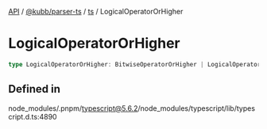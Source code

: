 [API](../../../../../packages.md) / [@kubb/parser-ts](../../../index.md) / [ts](../index.md) / LogicalOperatorOrHigher

# LogicalOperatorOrHigher

```ts
type LogicalOperatorOrHigher: BitwiseOperatorOrHigher | LogicalOperator;
```

## Defined in

node\_modules/.pnpm/typescript@5.6.2/node\_modules/typescript/lib/typescript.d.ts:4890
